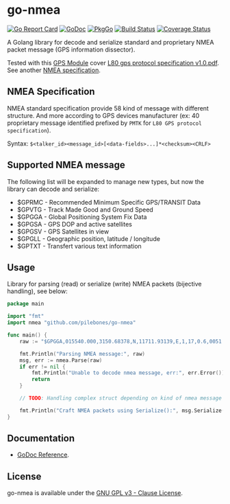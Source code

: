 # go-nmea

[![Go Report Card](https://goreportcard.com/badge/github.com/pilebones/go-nmea)](https://goreportcard.com/report/github.com/pilebones/go-nmea)
[![GoDoc](https://godoc.org/github.com/pilebones/go-nmea?status.svg)](https://godoc.org/github.com/pilebones/go-nmea)
[![PkgGo](https://pkg.go.dev/badge/github.com/pilebones/go-nmea)](https://pkg.go.dev/github.com/pilebones/go-nmea)
[![Build Status](https://travis-ci.org/pilebones/go-nmea.svg?branch=master)](https://travis-ci.org/pilebones/go-nmea)
[![Coverage Status](https://coveralls.io/repos/github/pilebones/go-nmea/badge.svg?branch=master)](https://coveralls.io/github/pilebones/go-nmea?branch=master)

A Golang library for decode and serialize standard and proprietary NMEA packet message (GPS information dissector).

Tested with this [GPS Module](http://wiki.52pi.com/index.php/USB-Port-GPS_Module_SKU:EZ-0048) cover [L80 gps protocol specification v1.0.pdf](http://wiki.52pi.com/index.php/File:L80_gps_protocol_specification_v1.0.pdf).
See another [NMEA specification](http://aprs.gids.nl/nmea/).

## NMEA Specification

NMEA standard specification provide 58 kind of message with different structure.
And more according to GPS devices manufacturer (ex: 40 proprietary message identified prefixed by `PMTK` for `L80 GPS protocol specification`).

Syntax: `$<talker_id><message_id>[<data-fields>...]*<checksum><CRLF>`

## Supported NMEA message

The following list will be expanded to manage new types, but now the library can decode and serialize:

* $GPRMC - Recommended Minimum Specific GPS/TRANSIT Data
* $GPVTG - Track Made Good and Ground Speed
* $GPGGA - Global Positioning System Fix Data
* $GPGSA - GPS DOP and active satellites
* $GPGSV - GPS Satellites in view
* $GPGLL - Geographic position, latitude / longitude
* $GPTXT - Transfert various text information

## Usage

Library for parsing (read) or serialize (write) NMEA packets (bijective handling), see below:

```go
package main

import "fmt"
import nmea "github.com/pilebones/go-nmea"

func main() {
	raw := "$GPGGA,015540.000,3150.68378,N,11711.93139,E,1,17,0.6,0051.6,M,0.0,M,,*58"

	fmt.Println("Parsing NMEA message:", raw)
	msg, err := nmea.Parse(raw)
	if err != nil {
		fmt.Println("Unable to decode nmea message, err:", err.Error())
		return
	}

	// TODO: Handling complex struct depending on kind of nmea message

	fmt.Println("Craft NMEA packets using Serialize():", msg.Serialize())
}
```

## Documentation
- [GoDoc Reference](http://godoc.org/github.com/pilebones/go-nmea).

## License

go-nmea is available under the [GNU GPL v3 - Clause License](https://opensource.org/licenses/GPL-3.0).
